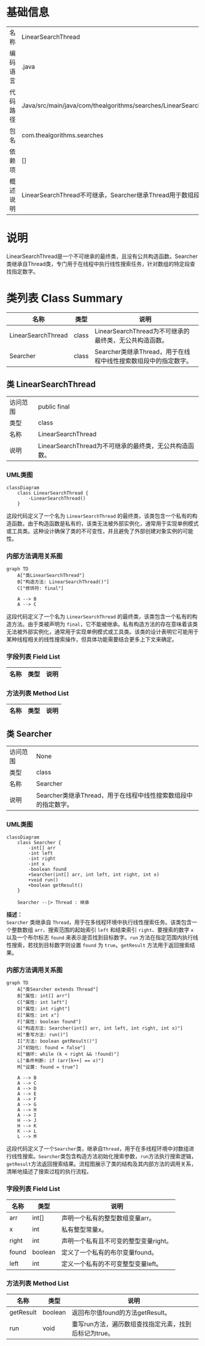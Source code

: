 # 基础信息

|      |      |
|------|------|
| 名称 | LinearSearchThread |
| 编码语言 | .java |
| 代码路径 | Java/src/main/java/com/thealgorithms/searches/LinearSearchThread.java |
| 包名 | com.thealgorithms.searches |
| 依赖项 | [] |
| 概述说明 | LinearSearchThread不可继承，Searcher继承Thread用于数组段搜索。 |

# 说明

LinearSearchThread是一个不可继承的最终类，且没有公共构造函数。Searcher类继承自Thread类，专门用于在线程中执行线性搜索任务，针对数组的特定段查找指定数字。

# 类列表 Class Summary

| 名称   | 类型  | 说明 |
|-------|------|-------------|
| LinearSearchThread | class | LinearSearchThread为不可继承的最终类，无公共构造函数。 |
| Searcher | class | Searcher类继承Thread，用于在线程中线性搜索数组段中的指定数字。 |



## 类 LinearSearchThread

|      |      |
|------|------|
| 访问范围 | public final |
| 类型 | class |
| 名称 | LinearSearchThread |
| 说明 | LinearSearchThread为不可继承的最终类，无公共构造函数。 |


### UML类图

```mermaid
classDiagram
    class LinearSearchThread {
        -LinearSearchThread()
    }
```

这段代码定义了一个名为 `LinearSearchThread` 的最终类，该类包含一个私有的构造函数。由于构造函数是私有的，该类无法被外部实例化，通常用于实现单例模式或工具类。这种设计确保了类的不可变性，并且避免了外部创建对象实例的可能性。


### 内部方法调用关系图

```mermaid
graph TD
    A["类LinearSearchThread"]
    B["构造方法: LinearSearchThread()"]
    C["修饰符: final"]

    A --> B
    A --> C
```

这段代码定义了一个名为 `LinearSearchThread` 的最终类，该类包含一个私有的构造方法。由于类被声明为 `final`，它不能被继承。私有构造方法的存在意味着该类无法被外部实例化，通常用于实现单例模式或工具类。该类的设计表明它可能用于某种线程相关的线性搜索操作，但具体功能需要结合更多上下文来确定。

### 字段列表 Field List

| 名称  | 类型  | 说明 |
|-------|-------|------|

### 方法列表 Method List

| 名称  | 类型  | 说明 |
|-------|-------|------|



## 类 Searcher

|      |      |
|------|------|
| 访问范围 | None |
| 类型 | class |
| 名称 | Searcher |
| 说明 | Searcher类继承Thread，用于在线程中线性搜索数组段中的指定数字。 |


### UML类图

```mermaid
classDiagram
    class Searcher {
        -int[] arr
        -int left
        -int right
        -int x
        -boolean found
        +Searcher(int[] arr, int left, int right, int x)
        +void run()
        +boolean getResult()
    }

    Searcher --|> Thread : 继承
```

**描述：**  
`Searcher` 类继承自 `Thread`，用于在多线程环境中执行线性搜索任务。该类包含一个整数数组 `arr`、搜索范围的起始索引 `left` 和结束索引 `right`、要搜索的数字 `x` 以及一个布尔标志 `found` 来表示是否找到目标数字。`run` 方法在指定范围内执行线性搜索，若找到目标数字则设置 `found` 为 `true`。`getResult` 方法用于返回搜索结果。


### 内部方法调用关系图

```mermaid
graph TD
    A["类Searcher extends Thread"]
    B["属性: int[] arr"]
    C["属性: int left"]
    D["属性: int right"]
    E["属性: int x"]
    F["属性: boolean found"]
    G["构造方法: Searcher(int[] arr, int left, int right, int x)"]
    H["重写方法: run()"]
    I["方法: boolean getResult()"]
    J["初始化: found = false"]
    K["循环: while (k < right && !found)"]
    L["条件判断: if (arr[k++] == x)"]
    M["设置: found = true"]

    A --> B
    A --> C
    A --> D
    A --> E
    A --> F
    A --> G
    A --> H
    A --> I
    H --> J
    H --> K
    K --> L
    L --> M
```

这段代码定义了一个`Searcher`类，继承自`Thread`，用于在多线程环境中对数组进行线性搜索。`Searcher`类包含构造方法初始化搜索参数，`run`方法执行搜索逻辑，`getResult`方法返回搜索结果。流程图展示了类的结构及其内部方法的调用关系，清晰地描述了搜索过程的执行流程。

### 字段列表 Field List

| 名称  | 类型  | 说明 |
|-------|-------|------|
| arr | int[] | 声明一个私有的整型数组变量arr。 |
| x | int | 私有整型常量x。 |
| right | int | 声明一个私有且不可变的整型变量right。 |
| found | boolean | 定义了一个私有的布尔变量found。 |
| left | int | 定义一个私有的不可变整型变量left。 |

### 方法列表 Method List

| 名称  | 类型  | 说明 |
|-------|-------|------|
| getResult | boolean | 返回布尔值found的方法getResult。 |
| run | void | 重写run方法，遍历数组查找指定元素，找到后标记为true。 |





